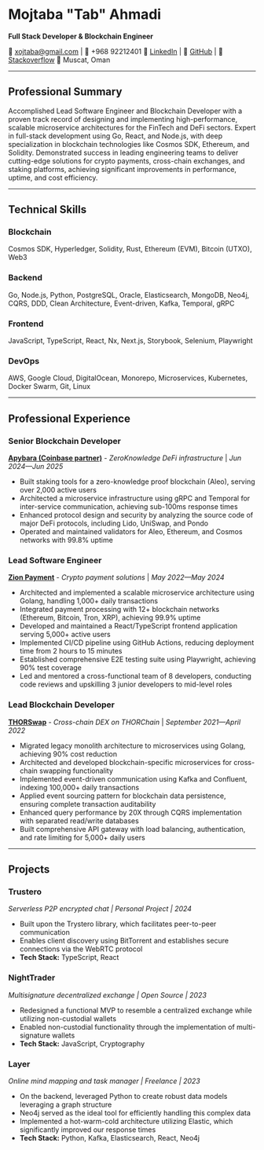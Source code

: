 # Mojtaba "Tab" Ahmadi
**Full Stack Developer & Blockchain Engineer**

📧 xojtaba@gmail.com | 📱 +968 92212401
🔗 [LinkedIn](https://linkedin.com/in/TabbyCode) | 🐙 [GitHub](https://github.com/TabbyCode) | 🤖 [Stackoverflow](https://stackoverflow.com/users/4155138/tab)
📍 Muscat, Oman

---

## Professional Summary

Accomplished Lead Software Engineer and Blockchain Developer with a proven track record of designing and implementing high-performance, scalable microservice architectures for the FinTech and DeFi sectors. Expert in full-stack development using Go, React, and Node.js, with deep specialization in blockchain technologies like Cosmos SDK, Ethereum, and Solidity. Demonstrated success in leading engineering teams to deliver cutting-edge solutions for crypto payments, cross-chain exchanges, and staking platforms, achieving significant improvements in performance, uptime, and cost efficiency.

---

## Technical Skills

### Blockchain
Cosmos SDK, Hyperledger, Solidity, Rust, Ethereum (EVM), Bitcoin (UTXO), Web3

### Backend
Go, Node.js, Python, PostgreSQL, Oracle, Elasticsearch, MongoDB, Neo4j, CQRS, DDD, Clean Architecture, Event-driven, Kafka, Temporal, gRPC

### Frontend
JavaScript, TypeScript, React, Nx, Next.js, Storybook, Selenium, Playwright

### DevOps
AWS, Google Cloud, DigitalOcean, Monorepo, Microservices, Kubernetes, Docker Swarm, Git, Linux

---

## Professional Experience

### Senior Blockchain Developer
**[Apybara (Coinbase partner)](https://www.staking.xyz/)** - *ZeroKnowledge DeFi infrastructure* | *Jun 2024—Jun 2025*
- Built staking tools for a zero-knowledge proof blockchain (Aleo), serving over 2,000 active users
- Architected a microservice infrastructure using gRPC and Temporal for inter-service communication, achieving sub-100ms response times
- Enhanced protocol design and security by analyzing the source code of major DeFi protocols, including Lido, UniSwap, and Pondo
- Operated and maintained validators for Aleo, Ethereum, and Cosmos networks with 99.8% uptime

### Lead Software Engineer
**[Zion Payment](https://zionpayment.com/)** - *Crypto payment solutions* | *May 2022—May 2024*
- Architected and implemented a scalable microservice architecture using Golang, handling 1,000+ daily transactions
- Integrated payment processing with 12+ blockchain networks (Ethereum, Bitcoin, Tron, XRP), achieving 99.9% uptime
- Developed and maintained a React/TypeScript frontend application serving 5,000+ active users
- Implemented CI/CD pipeline using GitHub Actions, reducing deployment time from 2 hours to 15 minutes
- Established comprehensive E2E testing suite using Playwright, achieving 90% test coverage
- Led and mentored a cross-functional team of 8 developers, conducting code reviews and upskilling 3 junior developers to mid-level roles

### Lead Blockchain Developer
**[THORSwap](https://www.thorswap.finance/)** - *Cross-chain DEX on THORChain* | *September 2021—April 2022*
- Migrated legacy monolith architecture to microservices using Golang, achieving 90% cost reduction
- Architected and developed blockchain-specific microservices for cross-chain swapping functionality
- Implemented event-driven communication using Kafka and Confluent, indexing 100,000+ daily transactions
- Applied event sourcing pattern for blockchain data persistence, ensuring complete transaction auditability
- Enhanced query performance by 20X through CQRS implementation with separated read/write databases
- Built comprehensive API gateway with load balancing, authentication, and rate limiting for 5,000+ daily users

---

## Projects

### Trustero
*Serverless P2P encrypted chat | Personal Project | 2024*
- Built upon the Trystero library, which facilitates peer-to-peer communication
- Enables client discovery using BitTorrent and establishes secure connections via the WebRTC protocol
- **Tech Stack:** TypeScript, React

### NightTrader
*Multisignature decentralized exchange | Open Source | 2023*
- Redesigned a functional MVP to resemble a centralized exchange while utilizing non-custodial wallets
- Enabled non-custodial functionality through the implementation of multi-signature wallets
- **Tech Stack:** JavaScript, Cryptography

### Layer
*Online mind mapping and task manager | Freelance | 2023*
- On the backend, leveraged Python to create robust data models leveraging a graph structure
- Neo4j served as the ideal tool for efficiently handling this complex data
- Implemented a hot-warm-cold architecture utilizing Elastic, which significantly improved our response times
- **Tech Stack:** Python, Kafka, Elasticsearch, React, Neo4j